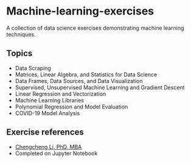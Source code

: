 # Machine-learning-exercises
A collection of data science exercises demonstrating machine learning techniques.

## Topics
* Data Scraping
* Matrices, Linear Algebra, and Statistics for Data Science
* Data Frames, Data Sources, and Data Visualization
* Supervised, Unsupervised Machine Learning and Gradient Descent
* Linear Regression and Vectorization
* Machine Learning Libraries
* Polynomial Regression and Model Evaluation
* COVID-19 Model Analysis

## Exercise references
* [Chengcheng Li, PhD, MBA](https://researchdirectory.uc.edu/p/li2cc)
* Completed on Jupyter Notebook
